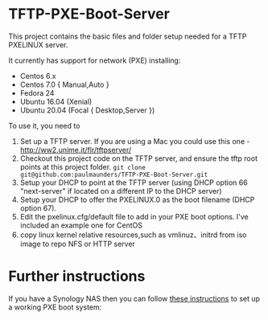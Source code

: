 TFTP-PXE-Boot-Server
====================

This project contains the basic files and folder setup needed for a TFTP PXELINUX server.

It currently has support for network (PXE) installing:

* Centos 6.x
* Centos 7.0 { Manual,Auto }
* Fedora 24
* Ubuntu 16.04 (Xenial)
* Ubuntu 20.04 (Focal { Desktop,Server })

To use it, you need to

1. Set up a TFTP server. If you are using a Mac you could use this one - http://ww2.unime.it/flr/tftpserver/
2. Checkout this project code on the TFTP server, and ensure the tftp root points at this project folder.
  ```git clone git@github.com:paulmaunders/TFTP-PXE-Boot-Server.git```
3. Setup your DHCP to point at the TFTP server (using DHCP option 66 "next-server" if located on a different IP to the DHCP server)
4. Setup your DHCP to offer the PXELINUX.0 as the boot filename (DHCP option 67).
5. Edit the pxelinux.cfg/default file to add in your PXE boot options. I've included an example one for CentOS
6. copy linux kernel relative resources,such as vmlinuz、initrd from iso image to repo NFS or HTTP server 


Further instructions
====================

If you have a Synology NAS then you can follow [these instructions](http://www.pyrosoft.co.uk/blog/2013/01/13/setting-up-a-pxe-boot-server-on-synology-dsm-4-2-beta/) to set up a working PXE boot system:
